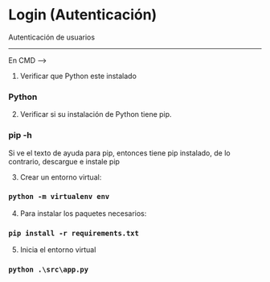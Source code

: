 # Login (Autenticación)

Autenticación de usuarios

<hr/>
En CMD -->

1. Verificar que Python este instalado
### Python

2. Verificar si su instalación de Python tiene pip.
### pip -h
Si ve el texto de ayuda para pip, entonces tiene pip instalado, de lo contrario, descargue e instale pip

3. Crear un entorno virtual:
### `python -m virtualenv env`

4. Para instalar los paquetes necesarios:
### `pip install -r requirements.txt`

5. Inicia el entorno virtual
### `python .\src\app.py`